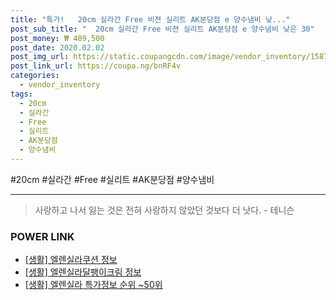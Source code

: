 ```yaml
--- 
title: "특가!   20cm 실라간 Free 비젼 실리트 AK분당점 e 양수냄비 낮..." 
post_sub_title: "  20cm 실라간 Free 비젼 실리트 AK분당점 e 양수냄비 낮은 30" 
post_money: ₩ 409,500 
post_date: 2020.02.02 
post_img_url: https://static.coupangcdn.com/image/vendor_inventory/1587/f51e8e74a9a38c09a4042719ee0dc5dd247ccee52b086b032f965ff58b95.jpg 
post_link_url: https://coupa.ng/bnRF4v 
categories: 
  - vendor_inventory 
tags: 
  - 20cm 
  - 실라간 
  - Free 
  - 실리트 
  - AK분당점 
  - 양수냄비 
--- 
```

  #20cm #실라간 #Free #실리트 #AK분당점 #양수냄비 
<hr> 

> 사랑하고 나서 잃는 것은 전혀 사랑하지 않았던 것보다 더 낫다. - 테니슨 


### POWER LINK

* <a href="https://blog.naver.com/sakai111/221758518789" target="_blank"> [생활] 엘렌실라쿠션 정보 </a>
* <a href="https://blog.naver.com/fasyy4321/221769599348" target="_blank"> [생활] 엘렌실라달팽이크림 정보 </a>
* <a href="https://blog.naver.com/sakai111/221781238585" target="_blank"> [생활] 엘렌실라 특가정보 순위 ~50위</a>
